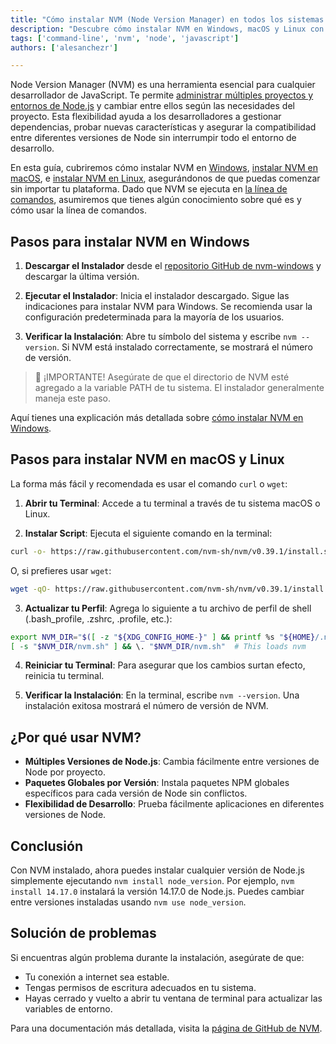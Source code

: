 ```yaml
---
title: "Cómo instalar NVM (Node Version Manager) en todos los sistemas operativos"
description: "Descubre cómo instalar NVM en Windows, macOS y Linux con nuestra guía completa. Administra múltiples entornos de Node.js fácilmente y cambia entre versiones sin problemas."
tags: ['command-line', 'nvm', 'node', 'javascript']
authors: ['alesanchezr']

---
```


Node Version Manager (NVM) es una herramienta esencial para cualquier desarrollador de JavaScript. Te permite [administrar múltiples proyectos y entornos de Node.js](https://4geeks.com/lesson/what-is-an-environment-in-programming) y cambiar entre ellos según las necesidades del proyecto. Esta flexibilidad ayuda a los desarrolladores a gestionar dependencias, probar nuevas características y asegurar la compatibilidad entre diferentes versiones de Node sin interrumpir todo el entorno de desarrollo. 

En esta guía, cubriremos cómo instalar NVM en [Windows](https://4geeks.com/how-to/nvm-install-windows), [instalar NVM en macOS](https://4geeks.com/how-to/install-node-nvm-mac-osx), e [instalar NVM en Linux](https://4geeks.com/how-to/nvm-install-linux), asegurándonos de que puedas comenzar sin importar tu plataforma. Dado que NVM se ejecuta en [la línea de comandos](https://4geeks.com/technology/command-line), asumiremos que tienes algún conocimiento sobre qué es y cómo usar la línea de comandos.

## Pasos para instalar NVM en Windows

1. **Descargar el Instalador** desde el [repositorio GitHub de nvm-windows](https://github.com/coreybutler/nvm-windows/releases) y descargar la última versión.

2. **Ejecutar el Instalador**: Inicia el instalador descargado. Sigue las indicaciones para instalar NVM para Windows. Se recomienda usar la configuración predeterminada para la mayoría de los usuarios.

3. **Verificar la Instalación**: Abre tu símbolo del sistema y escribe `nvm --version`. Si NVM está instalado correctamente, se mostrará el número de versión.

> 🚨 ¡IMPORTANTE! Asegúrate de que el directorio de NVM esté agregado a la variable PATH de tu sistema. El instalador generalmente maneja este paso.

Aquí tienes una explicación más detallada sobre [cómo instalar NVM en Windows](https://4geeks.com/how-to/nvm-install-windows).

## Pasos para instalar NVM en macOS y Linux

La forma más fácil y recomendada es usar el comando `curl` o `wget`:

1. **Abrir tu Terminal**: Accede a tu terminal a través de tu sistema macOS o Linux.

2. **Instalar Script**: Ejecuta el siguiente comando en la terminal:

```bash
curl -o- https://raw.githubusercontent.com/nvm-sh/nvm/v0.39.1/install.sh | bash
```

O, si prefieres usar `wget`:

```bash
wget -qO- https://raw.githubusercontent.com/nvm-sh/nvm/v0.39.1/install.sh | bash
```

3. **Actualizar tu Perfil**: Agrega lo siguiente a tu archivo de perfil de shell (.bash_profile, .zshrc, .profile, etc.):
```bash
export NVM_DIR="$([ -z "${XDG_CONFIG_HOME-}" ] && printf %s "${HOME}/.nvm" || printf %s "${XDG_CONFIG_HOME}/nvm")"
[ -s "$NVM_DIR/nvm.sh" ] && \. "$NVM_DIR/nvm.sh"  # This loads nvm
```

4. **Reiniciar tu Terminal**: Para asegurar que los cambios surtan efecto, reinicia tu terminal.

5. **Verificar la Instalación**: En la terminal, escribe `nvm --version`. Una instalación exitosa mostrará el número de versión de NVM.

## ¿Por qué usar NVM?

- **Múltiples Versiones de Node.js**: Cambia fácilmente entre versiones de Node por proyecto.
- **Paquetes Globales por Versión**: Instala paquetes NPM globales específicos para cada versión de Node sin conflictos.
- **Flexibilidad de Desarrollo**: Prueba fácilmente aplicaciones en diferentes versiones de Node.

## Conclusión

Con NVM instalado, ahora puedes instalar cualquier versión de Node.js simplemente ejecutando `nvm install node_version`. Por ejemplo, `nvm install 14.17.0` instalará la versión 14.17.0 de Node.js. Puedes cambiar entre versiones instaladas usando `nvm use node_version`.

## Solución de problemas

Si encuentras algún problema durante la instalación, asegúrate de que:
- Tu conexión a internet sea estable.
- Tengas permisos de escritura adecuados en tu sistema.
- Hayas cerrado y vuelto a abrir tu ventana de terminal para actualizar las variables de entorno.

Para una documentación más detallada, visita la [página de GitHub de NVM](https://github.com/nvm-sh/nvm).
